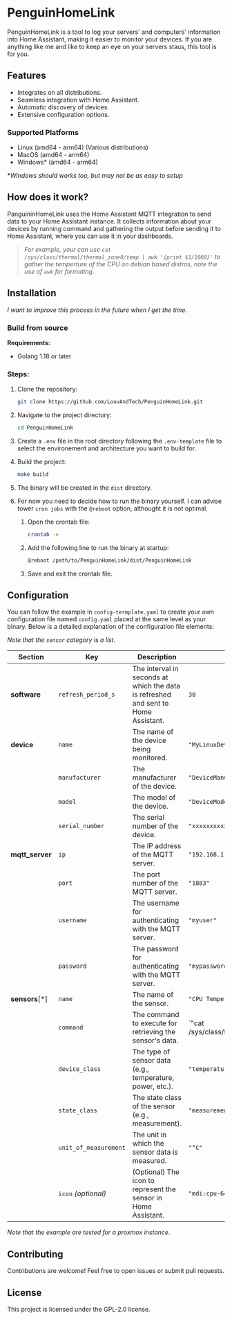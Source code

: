 # PenguinHomeLink

PenguinHomeLink is a tool to log your servers' and computers' information into Home Assistant, making it easier to monitor your devices.
If you are anything like me and like to keep an eye on your servers staus, this tool is for you.

## Features

- Integrates on all distributions.
- Seamless integration with Home Assistant.
- Automatic discovery of devices.
- Extensive configuration options.

### Supported Platforms
- Linux (amd64 - arm64) (Various distributions) 
- MacOS (amd64 - arm64)
- Windows* (amd64 - arm64)

**Windows should works too, but may not be as easy to setup*

## How does it work?

PanguininHomeLink uses the Home Assistant MQTT integration to send data to your Home Assistant instance. It collects information about your devices by running command and gathering the output before sending it to Home Assistant, where you can use it in your dashboards.

> *For example, your can use `cat /sys/class/thermal/thermal_zone0/temp | awk '{print $1/1000}'` to gather the temperture of the CPU on debian based distros, note the use of `awk` for formating.*

## Installation

*I want to improve this process in the future when I get the time.*

### Build from source

**Requirements:**
- Golang 1.18 or later

### Steps:

1. Clone the repository:
    ```bash
    git clone https://github.com/LouvAndTech/PenguinHomeLink.git
    ```
2. Navigate to the project directory:
    ```bash
    cd PenguinHomeLink
    ```
3. Create a `.env` file in the root directory following the `.env-template` file to select the environement and architecture you want to build for.
4. Build the project:
    ```bash
    make build
    ```
5. The binary will be created in the `dist` directory. 
6. For now you need to decide how to run the binary yourself. I can advise tower `cron jobs` with the `@reboot` option, althought it is not optimal.
    
    1. Open the crontab file:
        ```bash
        crontab -e
        ```
    2. Add the following line to run the binary at startup:
        ```bash
        @reboot /path/to/PenguinHomeLink/dist/PenguinHomeLink
        ```
    3. Save and exit the crontab file.
 

## Configuration

You can follow the example in `config-termplate.yaml` to create your own configuration file named `config.yaml` placed at the same level as your binary.
Below is a detailed explanation of the configuration file elements:

*Note that the `sensor` category is a list.*

| **Section**     | **Key**               | **Description**                                                                    | **Example**                                                           |
| --------------- | --------------------- | ---------------------------------------------------------------------------------- | --------------------------------------------------------------------- |
| **software**    | `refresh_period_s`    | The interval in seconds at which the data is refreshed and sent to Home Assistant. | `30`                                                                  |
| **device**      | `name`                | The name of the device being monitored.                                            | `"MyLinuxDevice"`                                                     |
|                 | `manufacturer`        | The manufacturer of the device.                                                    | `"DeviceManufacturer"`                                                |
|                 | `model`               | The model of the device.                                                           | `"DeviceModel"`                                                       |
|                 | `serial_number`       | The serial number of the device.                                                   | `"xxxxxxxxxxxxxx..."`                                                 |
| **mqtt_server** | `ip`                  | The IP address of the MQTT server.                                                 | `"192.168.1.50"`                                                      |
|                 | `port`                | The port number of the MQTT server.                                                | `"1883"`                                                              |
|                 | `username`            | The username for authenticating with the MQTT server.                              | `"myuser"`                                                            |
|                 | `password`            | The password for authenticating with the MQTT server.                              | `"mypassword"`                                                        |
| **sensors**[*]  | `name`                | The name of the sensor.                                                            | `"CPU Temperature"`                                                   |
|                 | `command`             | The command to execute for retrieving the sensor's data.                           | `"cat /sys/class/thermal/thermal_zone0/temp | awk '{print $1/1000}'"` |
|                 | `device_class`        | The type of sensor data (e.g., temperature, power, etc.).                          | `"temperature"`                                                       |
|                 | `state_class`         | The state class of the sensor (e.g., measurement).                                 | `"measurement"`                                                       |
|                 | `unit_of_measurement` | The unit in which the sensor data is measured.                                     | `"°C"`                                                                |
|                 | `icon` *(optional)*   | (Optional) The icon to represent the sensor in Home Assistant.                     | `"mdi:cpu-64-bit"`                                                    |

*Note that the example are tested for a proxmox instance.*

## Contributing

Contributions are welcome! Feel free to open issues or submit pull requests.

## License

This project is licensed under the GPL-2.0 license.

